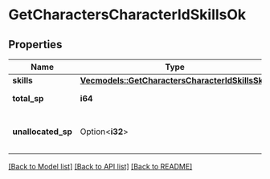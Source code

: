 # GetCharactersCharacterIdSkillsOk

## Properties

Name | Type | Description | Notes
------------ | ------------- | ------------- | -------------
**skills** | [**Vec<models::GetCharactersCharacterIdSkillsSkill>**](get_characters_character_id_skills_skill.md) | skills array | 
**total_sp** | **i64** | total_sp integer | 
**unallocated_sp** | Option<**i32**> | Skill points available to be assigned | [optional]

[[Back to Model list]](../README.md#documentation-for-models) [[Back to API list]](../README.md#documentation-for-api-endpoints) [[Back to README]](../README.md)


